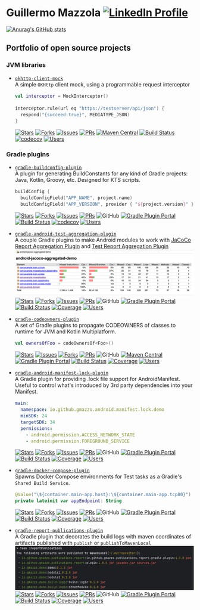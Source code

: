 # Guillermo Mazzola [![LinkedIn Profile](https://img.shields.io/badge/-gmazzo-0d65c2?logo=linkedin)](https://www.linkedin.com/in/gmazzo/)
[![Anurag's GitHub stats](https://github-readme-stats.vercel.app/api?username=gmazzo&theme=onedark&count_private=true&hide_title=true&show_icons=true)](https://github.com/anuraghazra/github-readme-stats)

## Portfolio of open source projects

### JVM libraries
- [`okhttp-client-mock`](https://github.com/gmazzo/okhttp-client-mock)<br/>
  A simple `OKHttp` client mock, using a programmable request interceptor
  ```kotlin
  val interceptor = MockInterceptor()
  
  interceptor.rule(url eq "https://testserver/api/json") {
    respond("{succeed:true}", MEDIATYPE_JSON)
  }
  ```
  [![Stars](https://img.shields.io/github/stars/gmazzo/okhttp-client-mock)](https://github.com/gmazzo/okhttp-client-mock/stargazers)
  [![Forks](https://img.shields.io/github/forks/gmazzo/okhttp-client-mock)](https://github.com/gmazzo/okhttp-client-mock/forks)
  [![Issues](https://img.shields.io/github/issues/gmazzo/okhttp-client-mock)](https://github.com/gmazzo/okhttp-client-mock/issues)
  [![PRs](https://img.shields.io/github/issues-pr/gmazzo/okhttp-client-mock)](https://github.com/gmazzo/okhttp-client-mock/pulls)
  [![Maven Central](https://img.shields.io/maven-central/v/com.github.gmazzo.okhttp.mock/mock-client)](https://central.sonatype.com/artifact/com.github.gmazzo.okhttp.mock/mock-client)
  [![Build Status](https://github.com/gmazzo/okhttp-client-mock/actions/workflows/build.yaml/badge.svg)](https://github.com/gmazzo/okhttp-client-mock/actions/workflows/build.yaml)
  [![codecov](https://codecov.io/gh/gmazzo/okhttp-client-mock/branch/master/graph/badge.svg)](https://codecov.io/gh/gmazzo/okhttp-client-mock)
  [![Users](https://img.shields.io/badge/users_by-Sourcegraph-purple)](https://sourcegraph.com/search?q=content:okhttp-mock\b+content:com.github.gmazzo.okhttp+-repo:github.com/gmazzo/okhttp-client-mock&patternType=regexp)

### Gradle plugins
- [`gradle-buildconfig-plugin`](https://github.com/gmazzo/gradle-buildconfig-plugin)<br/>
  A plugin for generating BuildConstants for any kind of Gradle projects: Java, Kotlin, Groovy, etc. Designed for KTS scripts.<br/>
  ```kotlin
  buildConfig {
    buildConfigField("APP_NAME", project.name)
    buildConfigField("APP_VERSION", provider { "${project.version}" })
  ```
  [![Stars](https://img.shields.io/github/stars/gmazzo/gradle-buildconfig-plugin)](https://github.com/gmazzo/gradle-buildconfig-plugin/stargazers)
  [![Forks](https://img.shields.io/github/forks/gmazzo/gradle-buildconfig-plugin)](https://github.com/gmazzo/gradle-buildconfig-plugin/forks)
  [![Issues](https://img.shields.io/github/issues/gmazzo/gradle-buildconfig-plugin)](https://github.com/gmazzo/gradle-buildconfig-plugin/issues)
  [![PRs](https://img.shields.io/github/issues-pr/gmazzo/gradle-buildconfig-plugin)](https://github.com/gmazzo/gradle-buildconfig-plugin/pulls)
  ![GitHub](https://img.shields.io/github/license/gmazzo/gradle-buildconfig-plugin)
  [![Gradle Plugin Portal](https://img.shields.io/gradle-plugin-portal/v/com.github.gmazzo.buildconfig)](https://plugins.gradle.org/plugin/com.github.gmazzo.buildconfig)
  [![Build Status](https://github.com/gmazzo/gradle-buildconfig-plugin/actions/workflows/build.yaml/badge.svg)](https://github.com/gmazzo/gradle-buildconfig-plugin/actions/workflows/build.yaml)
  [![codecov](https://codecov.io/gh/gmazzo/gradle-buildconfig-plugin/branch/master/graph/badge.svg)](https://codecov.io/gh/gmazzo/gradle-buildconfig-plugin)
  [![Users](https://img.shields.io/badge/users_by-Sourcegraph-purple)](https://sourcegraph.com/search?q=content:com.github.gmazzo.buildconfig+-repo:github.com/gmazzo/gradle-buildconfig-plugin)
  
- [`gradle-android-test-aggregation-plugin`](https://github.com/gmazzo/gradle-android-test-aggregation-plugin)<br/>
  A couple Gradle plugins to make Android modules to work with [JaCoCo Report Aggregation Plugin](https://docs.gradle.org/current/userguide/jacoco_report_aggregation_plugin.html) and [Test Report Aggregation Plugin](https://docs.gradle.org/current/userguide/test_report_aggregation_plugin.html)<br/>
  ![aggregated-jacoco-report](https://github.com/gmazzo/gradle-android-test-aggregation-plugin/raw/main/README-aggregated-jacoco-report.png)<br/>
  [![Stars](https://img.shields.io/github/stars/gmazzo/gradle-android-test-aggregation-plugin)](https://github.com/gmazzo/gradle-android-test-aggregation-plugin/stargazers)
  [![Forks](https://img.shields.io/github/forks/gmazzo/gradle-android-test-aggregation-plugin)](https://github.com/gmazzo/gradle-android-test-aggregation-plugin/forks)
  [![Issues](https://img.shields.io/github/issues/gmazzo/gradle-android-test-aggregation-plugin)](https://github.com/gmazzo/gradle-android-test-aggregation-plugin/issues)
  [![PRs](https://img.shields.io/github/issues-pr/gmazzo/gradle-android-test-aggregation-plugin)](https://github.com/gmazzo/gradle-android-test-aggregation-plugin/pulls)
  ![GitHub](https://img.shields.io/github/license/gmazzo/gradle-android-test-aggregation-plugin)
  [![Gradle Plugin Portal](https://img.shields.io/gradle-plugin-portal/v/io.github.gmazzo.test.aggregation.coverage)](https://plugins.gradle.org/plugin/io.github.gmazzo.test.aggregation.coverage)
  [![Build Status](https://github.com/gmazzo/gradle-android-test-aggregation-plugin/actions/workflows/build.yaml/badge.svg)](https://github.com/gmazzo/gradle-android-test-aggregation-plugin/actions/workflows/build.yaml)
  [![Coverage](https://codecov.io/gh/gmazzo/gradle-android-test-aggregation-plugin/branch/main/graph/badge.svg?token=D5cDiPWvcS)](https://codecov.io/gh/gmazzo/gradle-android-test-aggregation-plugin)
  [![Users](https://img.shields.io/badge/users_by-Sourcegraph-purple)](https://sourcegraph.com/search?q=content:io.github.gmazzo.test.aggregation+-repo:github.com/gmazzo/gradle-android-test-aggregation-plugin)
  
- [`gradle-codeowners-plugin`](https://github.com/gmazzo/gradle-codeowners-plugin)<br/>
  A set of Gradle plugins to propagate CODEOWNERS of classes to runtime for JVM and Kotlin Multiplatform.
  ```kotlin
  val ownersOfFoo = codeOwnersOf<Foo>()
  ```
  [![Stars](https://img.shields.io/github/stars/gmazzo/gradle-codeowners-plugin)](https://github.com/gmazzo/gradle-codeowners-plugin/stargazers)
  [![Issues](https://img.shields.io/github/issues/gmazzo/gradle-codeowners-plugin)](https://github.com/gmazzo/gradle-codeowners-plugin/issues)
  [![Forks](https://img.shields.io/github/forks/gmazzo/gradle-codeowners-plugin)](https://github.com/gmazzo/gradle-codeowners-plugin/forks)
  [![PRs](https://img.shields.io/github/issues-pr/gmazzo/gradle-codeowners-plugin)](https://github.com/gmazzo/gradle-codeowners-plugin/pulls)
  ![GitHub](https://img.shields.io/github/license/gmazzo/gradle-codeowners-plugin)
  [![Maven Central](https://img.shields.io/maven-central/v/io.github.gmazzo.codeowners/matcher)](https://central.sonatype.com/artifact/io.github.gmazzo.codeowners/matcher)
  [![Gradle Plugin Portal](https://img.shields.io/gradle-plugin-portal/v/io.github.gmazzo.codeowners)](https://plugins.gradle.org/plugin/io.github.gmazzo.codeowners)
  [![Build Status](https://github.com/gmazzo/gradle-codeowners-plugin/actions/workflows/build.yaml/badge.svg)](https://github.com/gmazzo/gradle-codeowners-plugin/actions/workflows/build.yaml)
  [![Coverage](https://codecov.io/gh/gmazzo/gradle-codeowners-plugin/branch/main/graph/badge.svg?token=ExYkP1Q9oE)](https://codecov.io/gh/gmazzo/gradle-codeowners-plugin)
  [![Users](https://img.shields.io/badge/users_by-Sourcegraph-purple)](https://sourcegraph.com/search?q=content:io.github.gmazzo.codeowners+-repo:github.com/gmazzo/gradle-codeowners-plugin)  
   
- [`gradle-android-manifest-lock-plugin`](https://github.com/gmazzo/gradle-android-manifest-lock-plugin)<br/>
  A Gradle plugin for providing .lock file support for AndroidManifest. Useful to control what's introduced by 3rd party dependencies into your Manifest.
  ```yaml
  main:
    namespace: io.github.gmazzo.android.manifest.lock.demo
    minSDK: 24
    targetSDK: 34
    permissions:
      - android.permission.ACCESS_NETWORK_STATE
      - android.permission.FOREGROUND_SERVICE
  ```
  [![Stars](https://img.shields.io/github/stars/gmazzo/gradle-android-manifest-lock-plugin)](https://github.com/gmazzo/gradle-android-manifest-lock-plugin/stargazers)
  [![Forks](https://img.shields.io/github/forks/gmazzo/gradle-android-manifest-lock-plugin)](https://github.com/gmazzo/gradle-android-manifest-lock-plugin/forks)
  [![Issues](https://img.shields.io/github/issues/gmazzo/gradle-android-manifest-lock-plugin)](https://github.com/gmazzo/gradle-android-manifest-lock-plugin/issues)
  [![PRs](https://img.shields.io/github/issues-pr/gmazzo/gradle-android-manifest-lock-plugin)](https://github.com/gmazzo/gradle-android-manifest-lock-plugin/pulls)
  ![GitHub](https://img.shields.io/github/license/gmazzo/gradle-android-manifest-lock-plugin)
  [![Gradle Plugin Portal](https://img.shields.io/gradle-plugin-portal/v/io.github.gmazzo.android.manifest.lock)](https://plugins.gradle.org/plugin/io.github.gmazzo.android.manifest.lock)
  [![Build Status](https://github.com/gmazzo/gradle-android-manifest-lock-plugin/actions/workflows/build.yaml/badge.svg)](https://github.com/gmazzo/gradle-android-manifest-lock-plugin/actions/workflows/build.yaml)
  [![Coverage](https://codecov.io/gh/gmazzo/gradle-android-manifest-lock-plugin/branch/main/graph/badge.svg?token=D5cDiPWvcS)](https://codecov.io/gh/gmazzo/gradle-android-manifest-lock-plugin)
  [![Users](https://img.shields.io/badge/users_by-Sourcegraph-purple)](https://sourcegraph.com/search?q=content:io.github.gmazzo.android.manifest.lock+-repo:github.com/gmazzo/gradle-android-manifest-lock-plugin)
  
- [`gradle-docker-compose-plugin`](https://github.com/gmazzo/gradle-docker-compose-plugin)<br/>
  Spawns Docker Compose environments for Test tasks as a Gradle's `Shared Build Service`.
  ```kotlin
  @Value("\${container.main-app.host}:\${container.main-app.tcp80}")
  private lateinit var appEndpoint: String
  ```
  [![Stars](https://img.shields.io/github/stars/gmazzo/gradle-docker-compose-plugin)](https://github.com/gmazzo/gradle-docker-compose-plugin/stargazers)
  [![Forks](https://img.shields.io/github/forks/gmazzo/gradle-docker-compose-plugin)](https://github.com/gmazzo/gradle-docker-compose-plugin/forks)
  [![Issues](https://img.shields.io/github/issues/gmazzo/gradle-docker-compose-plugin)](https://github.com/gmazzo/gradle-docker-compose-plugin/issues)
  [![PRs](https://img.shields.io/github/issues-pr/gmazzo/gradle-docker-compose-plugin)](https://github.com/gmazzo/gradle-docker-compose-plugin/pulls)
  ![GitHub](https://img.shields.io/github/license/gmazzo/gradle-docker-compose-plugin)
  [![Gradle Plugin Portal](https://img.shields.io/gradle-plugin-portal/v/io.github.gmazzo.docker.compose)](https://plugins.gradle.org/plugin/io.github.gmazzo.docker.compose)
  [![Build Status](https://github.com/gmazzo/gradle-docker-compose-plugin/actions/workflows/build.yaml/badge.svg)](https://github.com/gmazzo/gradle-docker-compose-plugin/actions/workflows/build.yaml)
  [![Coverage](https://codecov.io/gh/gmazzo/gradle-docker-compose-plugin/branch/main/graph/badge.svg?token=ExYkP1Q9oE)](https://codecov.io/gh/gmazzo/gradle-docker-compose-plugin)
  [![Users](https://img.shields.io/badge/users_by-Sourcegraph-purple)](https://sourcegraph.com/search?q=content:io.github.gmazzo.docker.compose+-repo:github.com/gmazzo/gradle-docker-compose-plugin)
  
- [`gradle-report-publications-plugin`](https://github.com/gmazzo/gradle-report-publications-plugin)<br/>
  A Gradle plugin that decorates the build logs with maven coordinates of artifacts published with `publish` or `publishToMavenLocal`<br/>
  ![publications](https://github.com/gmazzo/gradle-report-publications-plugin/raw/main/README-example-output.png)<br/>
  [![Stars](https://img.shields.io/github/stars/gmazzo/gradle-report-publications-plugin)](https://github.com/gmazzo/gradle-report-publications-plugin/stargazers)
  [![Forks](https://img.shields.io/github/forks/gmazzo/gradle-report-publications-plugin)](https://github.com/gmazzo/gradle-report-publications-plugin/forks)
  [![Issues](https://img.shields.io/github/issues/gmazzo/gradle-report-publications-plugin)](https://github.com/gmazzo/gradle-report-publications-plugin/issues)
  [![PRs](https://img.shields.io/github/issues-pr/gmazzo/gradle-report-publications-plugin)](https://github.com/gmazzo/gradle-report-publications-plugin/pulls)
  ![GitHub](https://img.shields.io/github/license/gmazzo/gradle-report-publications-plugin)
  [![Gradle Plugin Portal](https://img.shields.io/gradle-plugin-portal/v/io.github.gmazzo.publications.report)](https://plugins.gradle.org/plugin/io.github.gmazzo.publications.report)
  [![Build Status](https://github.com/gmazzo/gradle-report-publications-plugin/actions/workflows/build.yaml/badge.svg)](https://github.com/gmazzo/gradle-report-publications-plugin/actions/workflows/build.yaml)
  [![Coverage](https://codecov.io/gh/gmazzo/gradle-report-publications-plugin/branch/main/graph/badge.svg?token=D5cDiPWvcS)](https://codecov.io/gh/gmazzo/gradle-report-publications-plugin)
  [![Users](https://img.shields.io/badge/users_by-Sourcegraph-purple)](https://sourcegraph.com/search?q=content:io.github.gmazzo.publications.report+-repo:github.com/gmazzo/gradle-report-publications-plugin)
  
